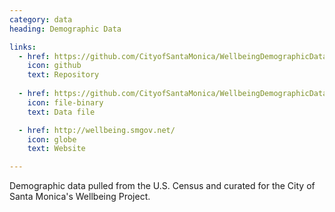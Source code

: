 ```yaml
---
category: data
heading: Demographic Data

links:
  - href: https://github.com/CityofSantaMonica/WellbeingDemographicData
    icon: github
    text: Repository
    
  - href: https://github.com/CityofSantaMonica/WellbeingDemographicData/blob/master/Wellbeing%20Demographics.xlsx?raw=true
    icon: file-binary
    text: Data file

  - href: http://wellbeing.smgov.net/
    icon: globe
    text: Website

---
```


Demographic data pulled from the U.S. Census and curated for the City of Santa Monica's Wellbeing Project.
